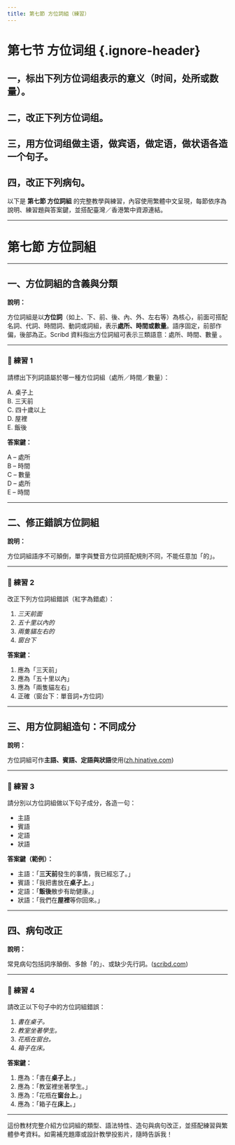 ```yaml
---
title: 第七節 方位詞組（練習）
---
```


<Collapse>

# 第七节 方位词组 {.ignore-header}

## 一，标出下列方位词组表示的意义（时间，处所或数量）。

## 二，改正下列方位词组。

## 三，用方位词组做主语，做宾语，做定语，做状语各造一个句子。

## 四，改正下列病句。

</Collapse>

以下是 **第七節 方位詞組** 的完整教學與練習，內容使用繁體中文呈現，每節依序為說明、練習題與答案鍵，並搭配臺灣／香港繁中資源連結。

---

# 第七節 方位詞組

---

## 一、方位詞組的含義與分類

**說明：**

方位詞組是以**方位詞**（如上、下、前、後、內、外、左右等）為核心，前面可搭配名詞、代詞、時間詞、動詞或詞組，表示**處所、時間或數量**。語序固定，前部作偏，後部為正。Scribd 資料指出方位詞組可表示三類語意：處所、時間、數量 。

---

### 📝 練習 1

請標出下列詞語屬於哪一種方位詞組（處所／時間／數量）：

A. 桌子上<br/>
B. 三天前<br/>
C. 四十歲以上<br/>
D. 屋裡<br/>
E. 飯後

**答案鍵：**

A – 處所<br/>
B – 時間<br/>
C – 數量<br/>
D – 處所<br/>
E – 時間

---

## 二、修正錯誤方位詞組

**說明：**

方位詞組語序不可顛倒，單字與雙音方位詞搭配規則不同，不能任意加「的」。

---

### 📝 練習 2

改正下列方位詞組錯誤（紅字為錯處）：

1. *三天前面*
2. *五十里以內的*
3. *兩隻貓左右的*
4. *窗台下*

**答案鍵：**

1. 應為「三天前」
2. 應為「五十里以內」
3. 應為「兩隻貓左右」
4. 正確（窗台下：單音詞+方位詞）

---

## 三、用方位詞組造句：不同成分

**說明：**

方位詞組可作**主語、賓語、定語與狀語**使用([zh.hinative.com][1])

---

### 📝 練習 3

請分別以方位詞組做以下句子成分，各造一句：

* 主語
* 賓語
* 定語
* 狀語

**答案鍵（範例）：**

* 主語：「**三天前**發生的事情，我已經忘了。」
* 賓語：「我把書放在**桌子上**。」
* 定語：「**飯後**散步有助健康。」
* 狀語：「我們在**屋裡**等你回來。」

---

## 四、病句改正

**說明：**

常見病句包括詞序顛倒、多餘「的」、或缺少先行詞。([scribd.com][2])

---

### 📝 練習 4

請改正以下句子中的方位詞組錯誤：

1. *書在桌子。*
2. *教室坐著學生。*
3. *花瓶在窗台。*
4. *箱子在床。*

**答案鍵：**

1. 應為：「書在**桌子上**。」
2. 應為：「教室裡坐著學生。」
3. 應為：「花瓶在**窗台上**。」
4. 應為：「箱子在**床上**。」

---

這份教材完整介紹方位詞組的類型、語法特性、造句與病句改正，並搭配練習與繁體參考資料。如需補充題庫或設計教學投影片，隨時告訴我！

[1]: https://zh.hinative.com/questions/19153063?utm_source=chatgpt.com "Can some one tell how I can solve this thislesson叫（方位词组 ..."
[2]: https://www.scribd.com/document/878419245/%E6%96%B9%E4%BD%8D%E8%AF%8D%E7%BB%84?utm_source=chatgpt.com "方位词组 - Scribd"
